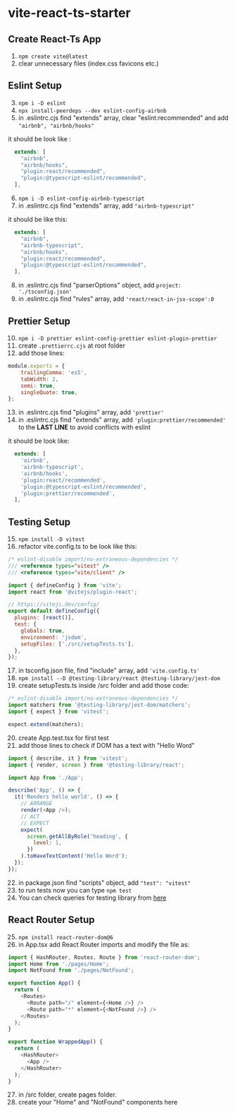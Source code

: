 # vite-react-ts-starter

## Create React-Ts App

1. `npm create vite@latest`
2. clear unnecessary files (index.css favicons etc.)

## Eslint Setup

3. `npm i -D eslint`
4. `npx install-peerdeps --dev eslint-config-airbnb`
5. in .eslintrc.cjs find "extends" array, clear "eslint:recommended" and add  `"airbnb", "airbnb/hooks"`

it should be look like :
```js
  extends: [
    "airbnb",
    "airbnb/hooks",
    "plugin:react/recommended",
    "plugin:@typescript-eslint/recommended",
  ],
```
6. `npm i -D eslint-config-airbnb-typescript`
7. in .eslintrc.cjs find "extends" array, add `"airbnb-typescript"`

it should be like this:
```js
  extends: [
    "airbnb",
    "airbnb-typescript",
    "airbnb/hooks",
    "plugin:react/recommended",
    "plugin:@typescript-eslint/recommended",
  ],
```
8. in .eslintrc.cjs find "parserOptions" object, add `project: './tsconfig.json'`
9. in .eslintrc.cjs find "rules" array, add `'react/react-in-jsx-scope':0`

## Prettier Setup

10. `npm i -D prettier eslint-config-prettier eslint-plugin-prettier`
11. create `.prettierrc.cjs` at root folder
12. add those lines:
```js
module.exports = {
    trailingComma: 'es5',
    tabWidth: 2,
    semi: true,
    singleQuote: true,
};
```
13. in .eslintrc.cjs find "plugins" array, add `'prettier'`
14. in .eslintrc.cjs find "extends" array, add `'plugin:prettier/recommended'` to the **LAST LINE** to avoid conflicts with eslint

it should be look like:
```js
  extends: [
    'airbnb',
    'airbnb-typescript',
    'airbnb/hooks',
    'plugin:react/recommended',
    'plugin:@typescript-eslint/recommended',
    'plugin:prettier/recommended',
  ],
```

## Testing Setup

15. `npm install -D vitest`
16. refactor vite.config.ts to be look like this:
```js
/* eslint-disable import/no-extraneous-dependencies */
/// <reference types="vitest" />
/// <reference types="vite/client" />

import { defineConfig } from 'vite';
import react from '@vitejs/plugin-react';

// https://vitejs.dev/config/
export default defineConfig({
  plugins: [react()],
  test: {
    globals: true,
    environment: 'jsdom',
    setupFiles: ['./src/setupTests.ts'],
  },
});
```
17. in tsconfig.json file, find "include" array, add `'vite.config.ts'`
18. `npm install --D @testing-library/react @testing-library/jest-dom`
19. create setupTests.ts inside /src folder and add those code:
```js
/* eslint-disable import/no-extraneous-dependencies */
import matchers from '@testing-library/jest-dom/matchers';
import { expect } from 'vitest';

expect.extend(matchers);
```
20. create App.test.tsx for first test
21. add those lines to check if DOM has a text with "Hello Word"
```js
import { describe, it } from 'vitest';
import { render, screen } from '@testing-library/react';

import App from './App';

describe('App', () => {
  it('Renders hello world', () => {
    // ARRANGE
    render(<App />);
    // ACT
    // EXPECT
    expect(
      screen.getAllByRole('heading', {
        level: 1,
      })
    ).toHaveTextContent('Hello Word');
  });
});
```
22. in package.json find "scripts" object, add `"test": "vitest"`
23. to run tests now you can type `npm test`
24. You can check queries for testing library from [here](https://testing-library.com/docs/queries/about/#priority)

## React Router Setup

25. `npm install react-router-dom@6`
26. in App.tsx add React Router imports and modify the file as:
```js
import { HashRouter, Routes, Route } from 'react-router-dom';
import Home from './pages/Home';
import NotFound from './pages/NotFound';

export function App() {
  return (
    <Routes>
      <Route path="/" element={<Home />} />
      <Route path="*" element={<NotFound />} />
    </Routes>
  );
}

export function WrappedApp() {
  return (
    <HashRouter>
      <App />
    </HashRouter>
  );
}
```
27. in /src folder, create pages folder.
28. create your "Home" and "NotFound" components here


